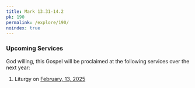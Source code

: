 ```yaml
---
title: Mark 13.31-14.2
pk: 190
permalink: /explore/190/
noindex: true
---
```


### Upcoming Services

God willing, this Gospel will be proclaimed at the following services over the next year:


1. Liturgy on [February, 13, 2025](https://orthocal.info/readings/gregorian/2025/02/13/)
